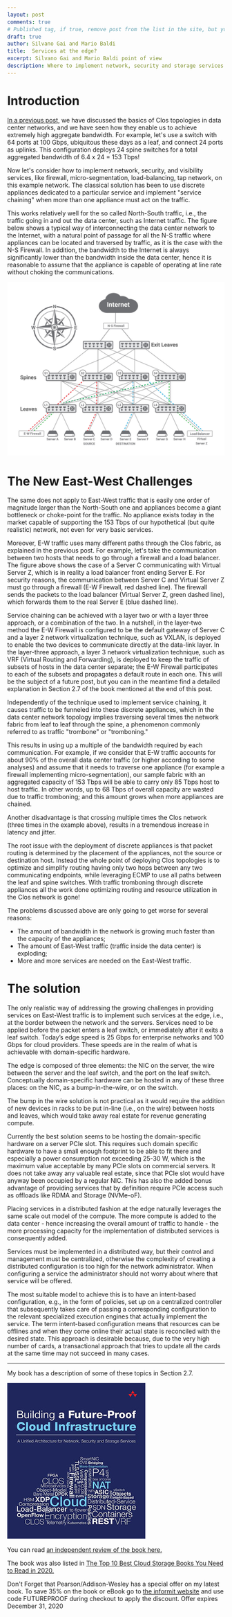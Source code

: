 ```yaml
---
layout: post
comments: true
# Published tag, if true, remove post from the list in the site, but you can access directly from URL
draft: true
author: Silvano Gai and Mario Baldi
title:  Services at the edge?
excerpt: Silvano Gai and Mario Baldi point of view
description: Where to implement network, security and storage services
---
```


# Introduction

[In a previous post,](https://silvanogai.github.io/posts/clos-part1/) we have discussed the basics of Clos topologies in data center networks, and we have seen how they enable us to achieve extremely high aggregate bandwidth. For example, let's use a switch with 64 ports at 100 Gbps, ubiquitous these days as a leaf, and connect 24 ports as uplinks. This configuration deploys 24 spine switches for a total aggregated bandwidth of 6.4 x 24 = 153 Tbps!

Now let's consider how to implement network, security, and visibility services, like firewall, micro-segmentation, load-balancing, tap network, on this example network. The classical solution has been to use discrete appliances dedicated to a particular service and implement "service chaining" when more than one appliance must act on the traffic.

This works relatively well for the so called North-South traffic, i.e., the traffic going in and out the data center, such as Internet traffic. The figure below shows a typical way of interconnecting the data center network to the Internet, with a natural point of passage for all the N-S traffic where appliances can be located and traversed by traffic, as it is the case with the N-S Firewall. In addition, the bandwidth to the Internet is always significantly lower than the bandwidth inside the data center, hence it is reasonable to assume that the appliance is capable of operating at line rate without choking the communications.  

![Network Diagram](/assets/images/network.jpg)

# The New East-West Challenges

The same does not apply to East-West traffic that is easily one order of magnitude larger than the North-South one and appliances become a giant bottleneck or choke-point for the traffic. No appliance exists today in the market capable of supporting the 153 Tbps of our hypothetical (but quite realistic) network, not even for very basic services.

Moreover, E-W traffic uses many different paths through the Clos fabric, as explained in the previous post. For example, let's take the communication between two hosts that needs to go through a firewall and a load balancer. The figure above shows the case of a Server C communicating with Virtual Server Z, which is in reality a load balancer front ending Server E. For security reasons, the communication between Server C and Virtual Server Z must go through a firewall (E-W Firewall, red dashed line). The firewall sends the packets to the load balancer (Virtual Server Z, green dashed line), which forwards them to the real Server E  (blue dashed line).

Service chaining can be achieved with a layer two or with a layer three approach, or a combination of the two. In a nutshell, in the layer-two method the E-W Firewall is configured to be the default gateway of Server C and a layer 2 network virtualization technique, such as VXLAN, is deployed to enable the two devices to communicate directly at the data-link layer. In the layer-three approach, a layer 3 network virtualization technique, such as VRF (Virtual Routing and Forwarding), is deployed to keep the traffic of subsets of hosts in the data center separate; the E-W Firewall participates to each of the subsets and propagates a default route in each one. This will be the subject of a future post, but you can in the meantime find a detailed explanation in Section 2.7 of the book mentioned at the end of this post.

Independently of the technique used to implement service chaining, it causes traffic to be funneled into these discrete appliances, which in the data center network topology implies traversing several times the network fabric from leaf to leaf through the spine, a phenomenon commonly referred to as traffic "trombone" or "tromboning."

This results in using up a multiple of the bandwidth required by each communication. For example, if we consider that E-W traffic accounts for about 90% of the overall data center traffic (or higher according to some analyses) and assume that it needs to traverse one appliance (for example a firewall implementing micro-segmentation), our sample fabric with an aggregated capacity of 153 Tbps will be able to carry only 85 Tbps host to host traffic. In other words, up to 68 Tbps of overall capacity are wasted due to traffic tromboning; and this amount grows when more appliances are chained.

Another disadvantage is that crossing multiple times the Clos network (three times in the example above), results in a tremendous increase in latency and jitter.

The root issue with the deployment of discrete appliances is that packet routing is determined by the placement of the appliances, not the source or destination host. Instead the whole point of deploying Clos topologies is to optimize and simplify routing having only two hops between any two communicating endpoints, while leveraging ECMP to use all paths between the leaf and spine switches. With traffic tromboning through discrete appliances all the work done optimizing routing and resource utilization in the Clos network is gone!

The problems discussed above are only going to get worse for several reasons:
* The amount of bandwidth in the network is growing much faster than the capacity of the appliances;
* The amount of East-West traffic (traffic inside the data center) is exploding;
* More and more services are needed on the East-West traffic.

# The solution

The only realistic way of addressing the growing challenges in providing services on East-West traffic is to implement such services at the edge, i.e., at the border between the network and the servers. Services need to be applied before the packet enters a leaf switch, or immediately after it exits a leaf switch. Today’s edge speed is 25 Gbps for enterprise networks and 100 Gbps for cloud providers. These speeds are in the realm of what is achievable with domain-specific hardware.

The edge is composed of three elements: the NIC on the server, the wire between the server and the leaf switch, and the port on the leaf switch. Conceptually domain-specific hardware can be hosted in any of these three places: on the NIC, as a bump-in-the-wire, or on the switch.

The bump in the wire solution is not practical as it would require the addition of new devices in racks to be put in-line (i.e., on the wire) between hosts and leaves, which would take away real estate for revenue generating compute.

Currently the best solution seems to be hosting the domain-specific hardware on a server PCIe slot. This requires such domain specific hardware to have a small enough footprint to be able to fit there and especially a power consumption not exceeding 25-30 W, which is the maximum value acceptable by many PCIe slots on commercial servers. It does not take away any valuable real estate, since that PCIe slot would have anyway been occupied by a regular NIC.
This has also the added bonus advantage of providing services that by definition require PCIe access such as offloads like RDMA and Storage (NVMe-oF).

Placing services in a distributed fashion at the edge naturally leverages the same scale out model of the compute. The more compute is added to the data center - hence increasing the overall amount of traffic to handle - the more processing capacity for the implementation of distributed services is consequently added.

Services must be implemented in a distributed way, but their control and management must be centralized, otherwise the complexity of creating a distributed configuration is too high for the network administrator. When configuring a service the administrator should not worry about where that service will be offered.

The most suitable model to achieve this is to have an intent-based configuration, e.g., in the form of policies, set up on a centralized controller that subsequently takes care of passing a corresponding configuration to the relevant specialized execution engines that actually implement the service. The term intent-based configuration means that resources can be offlines and when they come online their actual state is reconciled with the desired state. This approach is desirable because, due to the very high number of cards, a transactional approach that tries to update all the cards at the same time may not succeed in many cases.

---

My book has a description of some of these topics in  Section 2.7.

![Book Cover](/assets/images/book-cover.jpg)

You can read [an independent review of the book here.](https://www.linkedin.com/posts/activity-6642125779486539776-FJAj/)

The book was also listed in [The Top 10 Best Cloud Storage Books You Need to Read in 2020.](https://solutionsreview.com/data-storage/the-top-10-best-cloud-storage-books-you-need-to-read-in-2020/)

Don't Forget that Pearson/Addison-Wesley has a special offer on my latest book. To save 35% on the book or eBook go to [the informit website](https://www.informit.com/store/building-a-future-proof-cloud-infrastructure-a-unified-9780136624097?utm_source=pensando&utm_medium=website&utm_campaign=bookad) and use code FUTUREPROOF during checkout to apply the discount. Offer expires December 31, 2020
